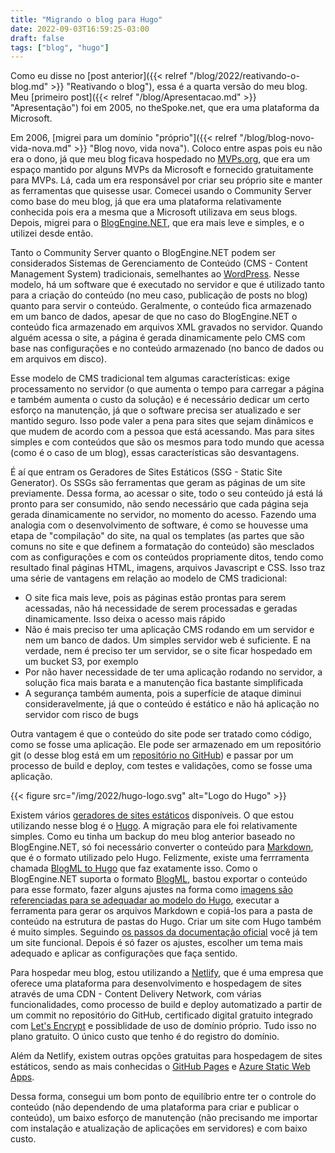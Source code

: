 ```yaml
---
title: "Migrando o blog para Hugo"
date: 2022-09-03T16:59:25-03:00
draft: false
tags: ["blog", "hugo"]
---
```


Como eu disse no [post anterior]({{< relref "/blog/2022/reativando-o-blog.md" >}} "Reativando o blog"), essa é a quarta versão do meu blog. Meu [primeiro post]({{< relref "/blog/Apresentacao.md" >}} "Apresentação") foi em 2005, no theSpoke.net, que era uma plataforma da Microsoft. 

Em 2006, [migrei para um domínio "próprio"]({{< relref "/blog/blog-novo-vida-nova.md" >}} "Blog novo, vida nova"). Coloco entre aspas pois eu não era o dono, já que meu blog ficava hospedado no [MVPs.org](https://mvps.org/), que era um espaço mantido por alguns MVPs da Microsoft e fornecido gratuitamente para MVPs. Lá, cada um era responsável por criar seu próprio site e manter as ferramentas que quisesse usar. Comecei usando o Community Server como base do meu blog, já que era uma plataforma relativamente conhecida pois era a mesma que a Microsoft utilizava em seus blogs. Depois, migrei para o [BlogEngine.NET](https://blogengine.io/), que era mais leve e simples, e o utilizei desde então. 

Tanto o Community Server quanto o BlogEngine.NET podem ser considerados Sistemas de Gerenciamento de Conteúdo (CMS - Content Management System) tradicionais, semelhantes ao [WordPress](https://wordpress.com/). Nesse modelo, há um software que é executado no servidor e que é utilizado tanto para a criação do conteúdo (no meu caso, publicação de posts no blog) quanto para servir o conteúdo. Geralmente, o conteúdo fica armazenado em um banco de dados, apesar de que no caso do BlogEngine.NET o conteúdo fica armazenado em arquivos XML gravados no servidor. Quando alguém acessa o site, a página é gerada dinamicamente pelo CMS com base nas configurações e no conteúdo armazenado (no banco de dados ou em arquivos em disco).

Esse modelo de CMS tradicional tem algumas características: exige processamento no servidor (o que aumenta o tempo para carregar a página e também aumenta o custo da solução) e é necessário dedicar um certo esforço na manutenção, já que o software precisa ser atualizado e ser mantido seguro. Isso pode valer a pena para sites que sejam dinâmicos e que mudem de acordo com a pessoa que está acessando. Mas para sites simples e com conteúdos que são os mesmos para todo mundo que acessa (como é o caso de um blog), essas características são desvantagens.

É aí que entram os Geradores de Sites Estáticos (SSG - Static Site Generator). Os SSGs são ferramentas que geram as páginas de um site previamente. Dessa forma, ao acessar o site, todo o seu conteúdo já está lá pronto para ser consumido, não sendo necessário que cada página seja gerada dinamicamente no servidor, no momento do acesso. Fazendo uma analogia com o desenvolvimento de software, é como se houvesse uma etapa de "compilação" do site, na qual os templates (as partes que são comuns no site e que definem a formatação do conteúdo) são mesclados com as configurações e com os conteúdos propriamente ditos, tendo como resultado final páginas HTML, imagens, arquivos Javascript e CSS. Isso traz uma série de vantagens em relação ao modelo de CMS tradicional:

* O site fica mais leve, pois as páginas estão prontas para serem acessadas, não há necessidade de serem processadas e geradas dinamicamente. Isso deixa o acesso mais rápido
* Não é mais preciso ter uma aplicação CMS rodando em um servidor e nem um banco de dados. Um simples servidor web é suficiente. E na verdade, nem é preciso ter um servidor, se o site ficar hospedado em um bucket S3, por exemplo
* Por não haver necessidade de ter uma aplicação rodando no servidor, a solução fica mais barata e a manutenção fica bastante simplificada
* A segurança também aumenta, pois a superfície de ataque diminui consideravelmente, já que o conteúdo é estático e não há aplicação no servidor com risco de bugs

Outra vantagem é que o conteúdo do site pode ser tratado como código, como se fosse uma aplicação. Ele pode ser armazenado em um repositório git (o desse blog está em um [repositório no GitHub](https://github.com/roneda/bytenotfound)) e passar por um processo de build e deploy, com testes e validações, como se fosse uma aplicação. 


{{< figure src="/img/2022/hugo-logo.svg" alt="Logo do Hugo" >}}


Existem vários [geradores de sites estáticos](https://jamstack.org/generators/) disponíveis. O que estou utilizando nesse blog é o [Hugo](https://gohugo.io/). A migração para ele foi relativamente simples. Como eu tinha um backup do meu blog anterior baseado no BlogEngine.NET, só foi necessário converter o conteúdo para [Markdown](https://pt.wikipedia.org/wiki/Markdown), que é o formato utilizado pelo Hugo. Felizmente, existe uma ferrramenta chamada [BlogML to Hugo](https://github.com/jijiechen/BlogML2Hugo) que faz exatamente isso. Como o BlogEngine.NET suporta o formato [BlogML](https://en.wikipedia.org/wiki/BlogML), bastou exportar o conteúdo para esse formato, fazer alguns ajustes na forma como [imagens são referenciadas para se adequadar ao modelo do Hugo](https://brianpeek.com/migrating-blogengine-net-to-ghost/), executar a ferramenta para gerar os arquivos Markdown e copiá-los para a pasta de conteúdo na estrutura de pastas do Hugo. Criar um site com Hugo também é muito simples. Seguindo [os passos da documentação oficial](https://gohugo.io/getting-started/quick-start/) você já tem um site funcional. Depois é só fazer os ajustes, escolher um tema mais adequado e aplicar as configurações que faça sentido.

Para hospedar meu blog, estou utilizando a [Netlify](https://www.netlify.com/), que é uma empresa que oferece uma plataforma para desenvolvimento e hospedagem de sites através de uma CDN - Content Delivery Network, com várias funcionalidades, como processo de build e deploy automatizado a partir de um commit no repositório do GitHub, certificado digital gratuito integrado com [Let's Encrypt](https://letsencrypt.org/pt-br/) e possiblidade de uso de domínio próprio. Tudo isso no plano gratuito. O único custo que tenho é do registro do domínio. 

Além da Netlify, existem outras opções gratuitas para hospedagem de sites estáticos, sendo as mais conhecidas o  [GitHub Pages](https://pages.github.com/) e [Azure Static Web Apps](https://docs.microsoft.com/en-us/azure/static-web-apps/overview).

Dessa forma, consegui um bom ponto de equilíbrio entre ter o controle do conteúdo (não dependendo de uma plataforma para criar e publicar o conteúdo), um baixo esforço de manutenção (não precisando me importar com instalação e atualização de aplicações em servidores) e com baixo custo.